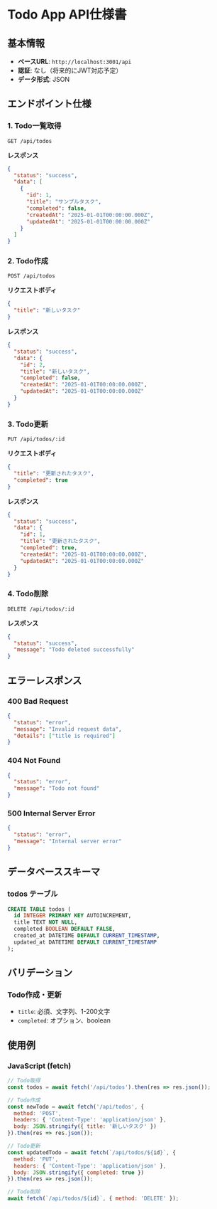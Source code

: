 # Todo App API仕様書

## 基本情報

- **ベースURL**: `http://localhost:3001/api`
- **認証**: なし（将来的にJWT対応予定）
- **データ形式**: JSON

## エンドポイント仕様

### 1. Todo一覧取得
```
GET /api/todos
```

**レスポンス**
```json
{
  "status": "success",
  "data": [
    {
      "id": 1,
      "title": "サンプルタスク",
      "completed": false,
      "createdAt": "2025-01-01T00:00:00.000Z",
      "updatedAt": "2025-01-01T00:00:00.000Z"
    }
  ]
}
```

### 2. Todo作成
```
POST /api/todos
```

**リクエストボディ**
```json
{
  "title": "新しいタスク"
}
```

**レスポンス**
```json
{
  "status": "success",
  "data": {
    "id": 2,
    "title": "新しいタスク",
    "completed": false,
    "createdAt": "2025-01-01T00:00:00.000Z",
    "updatedAt": "2025-01-01T00:00:00.000Z"
  }
}
```

### 3. Todo更新
```
PUT /api/todos/:id
```

**リクエストボディ**
```json
{
  "title": "更新されたタスク",
  "completed": true
}
```

**レスポンス**
```json
{
  "status": "success",
  "data": {
    "id": 1,
    "title": "更新されたタスク",
    "completed": true,
    "createdAt": "2025-01-01T00:00:00.000Z",
    "updatedAt": "2025-01-01T00:00:00.000Z"
  }
}
```

### 4. Todo削除
```
DELETE /api/todos/:id
```

**レスポンス**
```json
{
  "status": "success",
  "message": "Todo deleted successfully"
}
```

## エラーレスポンス

### 400 Bad Request
```json
{
  "status": "error",
  "message": "Invalid request data",
  "details": ["title is required"]
}
```

### 404 Not Found
```json
{
  "status": "error",
  "message": "Todo not found"
}
```

### 500 Internal Server Error
```json
{
  "status": "error",
  "message": "Internal server error"
}
```

## データベーススキーマ

### todos テーブル
```sql
CREATE TABLE todos (
  id INTEGER PRIMARY KEY AUTOINCREMENT,
  title TEXT NOT NULL,
  completed BOOLEAN DEFAULT FALSE,
  created_at DATETIME DEFAULT CURRENT_TIMESTAMP,
  updated_at DATETIME DEFAULT CURRENT_TIMESTAMP
);
```

## バリデーション

### Todo作成・更新
- `title`: 必須、文字列、1-200文字
- `completed`: オプション、boolean

## 使用例

### JavaScript (fetch)
```javascript
// Todo取得
const todos = await fetch('/api/todos').then(res => res.json());

// Todo作成
const newTodo = await fetch('/api/todos', {
  method: 'POST',
  headers: { 'Content-Type': 'application/json' },
  body: JSON.stringify({ title: '新しいタスク' })
}).then(res => res.json());

// Todo更新
const updatedTodo = await fetch(`/api/todos/${id}`, {
  method: 'PUT',
  headers: { 'Content-Type': 'application/json' },
  body: JSON.stringify({ completed: true })
}).then(res => res.json());

// Todo削除
await fetch(`/api/todos/${id}`, { method: 'DELETE' });
```